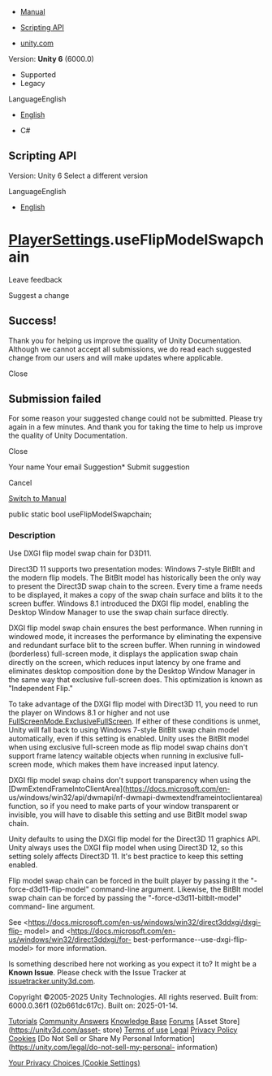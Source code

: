 [ ]()

  * [Manual](../Manual/index.html)
  * [Scripting API](../ScriptReference/index.html)

  * [unity.com](https://unity.com/)

Version: **Unity 6** (6000.0)

  * Supported
  * Legacy

LanguageEnglish

  * [English]()

  * C#

[ ](https://docs.unity3d.com)

## Scripting API

Version: Unity 6 Select a different version

LanguageEnglish

  * [English]()

#  [PlayerSettings](PlayerSettings.html).useFlipModelSwapchain

Leave feedback

Suggest a change

## Success!

Thank you for helping us improve the quality of Unity Documentation. Although
we cannot accept all submissions, we do read each suggested change from our
users and will make updates where applicable.

Close

## Submission failed

For some reason your suggested change could not be submitted. Please <a>try
again</a> in a few minutes. And thank you for taking the time to help us
improve the quality of Unity Documentation.

Close

Your name Your email Suggestion* Submit suggestion

Cancel

[Switch to Manual](../Manual/class-PlayerSettings.html "Go to PlayerSettings
Component in the Manual")

public static bool useFlipModelSwapchain;

### Description

Use DXGI flip model swap chain for D3D11.

Direct3D 11 supports two presentation modes: Windows 7-style BitBlt and the
modern flip models. The BitBlt model has historically been the only way to
present the Direct3D swap chain to the screen. Every time a frame needs to be
displayed, it makes a copy of the swap chain surface and blits it to the
screen buffer. Windows 8.1 introduced the DXGI flip model, enabling the
Desktop Window Manager to use the swap chain surface directly.  
  
DXGI flip model swap chain ensures the best performance. When running in
windowed mode, it increases the performance by eliminating the expensive and
redundant surface blit to the screen buffer. When running in windowed
(borderless) full-screen mode, it displays the application swap chain directly
on the screen, which reduces input latency by one frame and eliminates desktop
composition done by the Desktop Window Manager in the same way that exclusive
full-screen does. This optimization is known as "Independent Flip."  
  
To take advantage of the DXGI flip model with Direct3D 11, you need to run the
player on Windows 8.1 or higher and not use
[FullScreenMode.ExclusiveFullScreen](FullScreenMode.ExclusiveFullScreen.html).
If either of these conditions is unmet, Unity will fall back to using Windows
7-style BitBlt swap chain model automatically, even if this setting is
enabled. Unity uses the BitBlt model when using exclusive full-screen mode as
flip model swap chains don't support frame latency waitable objects when
running in exclusive full-screen mode, which makes them have increased input
latency.  
  
DXGI flip model swap chains don't support transparency when using the
[DwmExtendFrameIntoClientArea](https://docs.microsoft.com/en-
us/windows/win32/api/dwmapi/nf-dwmapi-dwmextendframeintoclientarea) function,
so if you need to make parts of your window transparent or invisible, you will
have to disable this setting and use BitBlt model swap chain.  
  
Unity defaults to using the DXGI flip model for the Direct3D 11 graphics API.
Unity always uses the DXGI flip model when using Direct3D 12, so this setting
solely affects Direct3D 11. It's best practice to keep this setting enabled.  
  
Flip model swap chain can be forced in the built player by passing it the
"-force-d3d11-flip-model" command-line argument. Likewise, the BitBlt model
swap chain can be forced by passing the "-force-d3d11-bitblt-model" command-
line argument.  
  
See <https://docs.microsoft.com/en-us/windows/win32/direct3ddxgi/dxgi-flip-
model> and <https://docs.microsoft.com/en-us/windows/win32/direct3ddxgi/for-
best-performance--use-dxgi-flip-model> for more information.

Is something described here not working as you expect it to? It might be a
**Known Issue**. Please check with the Issue Tracker at
[issuetracker.unity3d.com](https://issuetracker.unity3d.com).

Copyright ©2005-2025 Unity Technologies. All rights reserved. Built from:
6000.0.36f1 (02b661dc617c). Built on: 2025-01-14.

[Tutorials](https://unity3d.com/learn) [Community
Answers](https://answers.unity3d.com) [Knowledge
Base](https://support.unity3d.com/hc/en-us)
[Forums](https://forum.unity3d.com) [Asset Store](https://unity3d.com/asset-
store) [Terms of use](https://docs.unity3d.com/Manual/TermsOfUse.html)
[Legal](https://unity.com/legal) [Privacy
Policy](https://unity.com/legal/privacy-policy)
[Cookies](https://unity.com/legal/cookie-policy) [Do Not Sell or Share My
Personal Information](https://unity.com/legal/do-not-sell-my-personal-
information)

[Your Privacy Choices (Cookie Settings)](javascript:void\(0\);)

